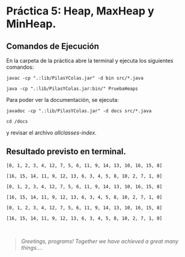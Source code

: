 # Práctica 5: Heap, MaxHeap y MinHeap.

## Comandos de Ejecución

En la carpeta de la práctica abre la terminal y ejecuta los siguientes comandos:

```
javac -cp ".:lib/PilasYColas.jar" -d bin src/*.java

java -cp ".:lib/PilasYColas.jar:bin/" PruebaHeaps
```

Para poder ver la documentación, se ejecuta:

```
javadoc -cp ".:lib/PilasYColas.jar" -d docs src/*.java

cd /docs
```

y revisar el archivo _allclasses-index_.

## Resultado previsto en terminal.

```
[0, 1, 2, 3, 4, 12, 7, 5, 6, 11, 9, 14, 13, 10, 16, 15, 8]

[16, 15, 14, 11, 9, 12, 13, 6, 3, 4, 5, 8, 10, 2, 7, 1, 0]

[0, 1, 2, 3, 4, 12, 7, 5, 6, 11, 9, 14, 13, 10, 16, 15, 8]

[16, 15, 14, 11, 9, 12, 13, 6, 3, 4, 5, 8, 10, 2, 7, 1, 0]

[0, 1, 2, 3, 4, 12, 7, 5, 6, 11, 9, 14, 13, 10, 16, 15, 8]

[16, 15, 14, 11, 9, 12, 13, 6, 3, 4, 5, 8, 10, 2, 7, 1, 0]

```
<br>

> _Greetings, programs! Together we have achieved a great many things...._
